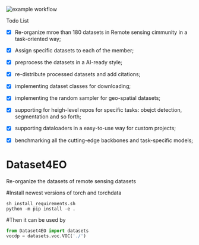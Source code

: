 ![example workflow](https://github.com/github/docs/actions/workflows/main.yml/badge.svg)

Todo List

- [x] Re-organize mroe than 180 datasets in Remote sensing cimmunity in a task-oriented way;
- [x] Assign specific datasets to each of the member;
- [x] preprocess the datasets in a AI-ready style;
- [x] re-distribute processed datasets and add citations;
- [x] implementing dataset classes for downloading;
- [x] implementing the random sampler for geo-spatial datasets;
- [x] supporting for heigh-level repos for specific tasks: obejct detection, segmentation and so forth;
- [x] supporting dataloaders in a easy-to-use way for custom projects;
- [x] benchmarking all the cutting-edge backbones and task-specific models;


# Dataset4EO
Re-organize the datasets of remote sensing datasets 

#Install newest versions of torch and torchdata
```shell
sh install_requirements.sh
python -m pip install -e .
```

#Then it can be used by
```python
from Dataset4EO import datasets
vocdp = datasets.voc.VOC('./')
```
